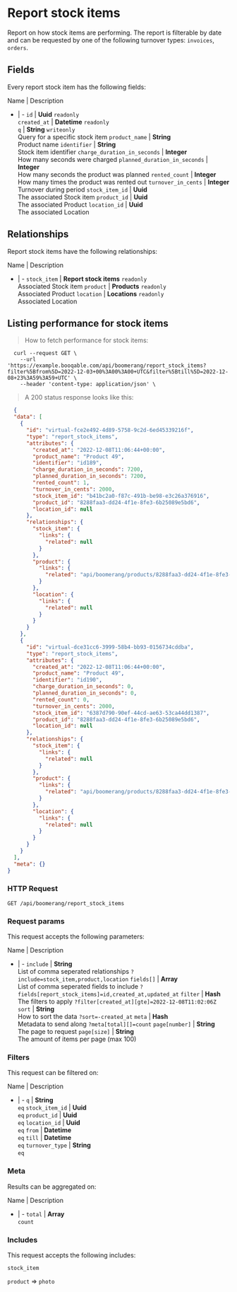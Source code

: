 # Report stock items

Report on how stock items are performing. The report is filterable by date and can be requested by one of the following turnover types: `invoices`, `orders`.

## Fields
Every report stock item has the following fields:

Name | Description
- | -
`id` | **Uuid** `readonly`<br>
`created_at` | **Datetime** `readonly`<br>
`q` | **String** `writeonly`<br>Query for a specific stock item
`product_name` | **String** <br>Product name
`identifier` | **String** <br>Stock item identifier
`charge_duration_in_seconds` | **Integer** <br>How many seconds were charged
`planned_duration_in_seconds` | **Integer** <br>How many seconds the product was planned
`rented_count` | **Integer** <br>How many times the product was rented out
`turnover_in_cents` | **Integer** <br>Turnover during period
`stock_item_id` | **Uuid** <br>The associated Stock item
`product_id` | **Uuid** <br>The associated Product
`location_id` | **Uuid** <br>The associated Location


## Relationships
Report stock items have the following relationships:

Name | Description
- | -
`stock_item` | **Report stock items** `readonly`<br>Associated Stock item
`product` | **Products** `readonly`<br>Associated Product
`location` | **Locations** `readonly`<br>Associated Location


## Listing performance for stock items



> How to fetch performance for stock items:

```shell
  curl --request GET \
    --url 'https://example.booqable.com/api/boomerang/report_stock_items?filter%5Bfrom%5D=2022-12-03+00%3A00%3A00+UTC&filter%5Btill%5D=2022-12-08+23%3A59%3A59+UTC' \
    --header 'content-type: application/json' \
```

> A 200 status response looks like this:

```json
  {
  "data": [
    {
      "id": "virtual-fce2e492-4d89-5758-9c2d-6ed45339216f",
      "type": "report_stock_items",
      "attributes": {
        "created_at": "2022-12-08T11:06:44+00:00",
        "product_name": "Product 49",
        "identifier": "id189",
        "charge_duration_in_seconds": 7200,
        "planned_duration_in_seconds": 7200,
        "rented_count": 1,
        "turnover_in_cents": 2000,
        "stock_item_id": "b41bc2a0-f87c-491b-be98-e3c26a376916",
        "product_id": "8288faa3-dd24-4f1e-8fe3-6b25089e5bd6",
        "location_id": null
      },
      "relationships": {
        "stock_item": {
          "links": {
            "related": null
          }
        },
        "product": {
          "links": {
            "related": "api/boomerang/products/8288faa3-dd24-4f1e-8fe3-6b25089e5bd6"
          }
        },
        "location": {
          "links": {
            "related": null
          }
        }
      }
    },
    {
      "id": "virtual-dce31cc6-3999-58b4-bb93-0156734cddba",
      "type": "report_stock_items",
      "attributes": {
        "created_at": "2022-12-08T11:06:44+00:00",
        "product_name": "Product 49",
        "identifier": "id190",
        "charge_duration_in_seconds": 0,
        "planned_duration_in_seconds": 0,
        "rented_count": 0,
        "turnover_in_cents": 2000,
        "stock_item_id": "6387d790-90ef-44cd-ae63-53ca44dd1387",
        "product_id": "8288faa3-dd24-4f1e-8fe3-6b25089e5bd6",
        "location_id": null
      },
      "relationships": {
        "stock_item": {
          "links": {
            "related": null
          }
        },
        "product": {
          "links": {
            "related": "api/boomerang/products/8288faa3-dd24-4f1e-8fe3-6b25089e5bd6"
          }
        },
        "location": {
          "links": {
            "related": null
          }
        }
      }
    }
  ],
  "meta": {}
}
```

### HTTP Request

`GET /api/boomerang/report_stock_items`

### Request params

This request accepts the following parameters:

Name | Description
- | -
`include` | **String** <br>List of comma seperated relationships `?include=stock_item,product,location`
`fields[]` | **Array** <br>List of comma seperated fields to include `?fields[report_stock_items]=id,created_at,updated_at`
`filter` | **Hash** <br>The filters to apply `?filter[created_at][gte]=2022-12-08T11:02:06Z`
`sort` | **String** <br>How to sort the data `?sort=-created_at`
`meta` | **Hash** <br>Metadata to send along `?meta[total][]=count`
`page[number]` | **String** <br>The page to request
`page[size]` | **String** <br>The amount of items per page (max 100)


### Filters

This request can be filtered on:

Name | Description
- | -
`q` | **String** <br>`eq`
`stock_item_id` | **Uuid** <br>`eq`
`product_id` | **Uuid** <br>`eq`
`location_id` | **Uuid** <br>`eq`
`from` | **Datetime** <br>`eq`
`till` | **Datetime** <br>`eq`
`turnover_type` | **String** <br>`eq`


### Meta

Results can be aggregated on:

Name | Description
- | -
`total` | **Array** <br>`count`


### Includes

This request accepts the following includes:

`stock_item`


`product` => 
`photo`







